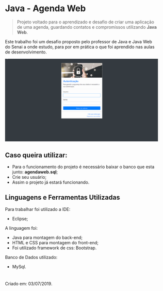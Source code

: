 # Java - Agenda Web

> Projeto voltado para o aprendizado e desafio de criar uma aplicação de uma agenda, guardando contatos e compromissos utilizando **Java Web**.

Este trabalho foi um desafio proposto pelo professor de Java e Java Web do Senai a onde estudo, para por em prática o que foi aprendido nas aulas de desenvolvimento.

![](/gif/webagenda.gif)

## Caso queira utilizar:

* Para o funcionamento do projeto é necessário baixar o banco que esta junto: **agendaweb.sql**;
* Crie seu usuário;
* Assim o projeto já estará funcionando.

## Linguagens e Ferramentas Utilizadas

Para trabalhar foi utilizado a IDE:

* Eclipse;

A linguagem foi:

* Java para montagem do back-end;
* HTML e CSS para montagem do front-end;
* Foi utilizado framework de css: Bootstrap.

Banco de Dados utilizado:

* MySql.

#

Criado em: 03/07/2019.

